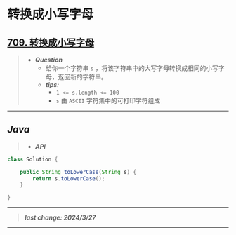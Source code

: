 # 转换成小写字母

## [709. 转换成小写字母](https://leetcode.cn/problems/to-lower-case/)

> - ***Question***
>   - 给你一个字符串 `s` ，将该字符串中的大写字母转换成相同的小写字母，返回新的字符串。
>   - ***tips:***
>     - `1 <= s.length <= 100`
>     - `s` 由 `ASCII` 字符集中的可打印字符组成

---

## *Java*

> - ***API***

```java
class Solution {

    public String toLowerCase(String s) {
        return s.toLowerCase();
    }

}
```

---

> ***last change: 2024/3/27***

---
